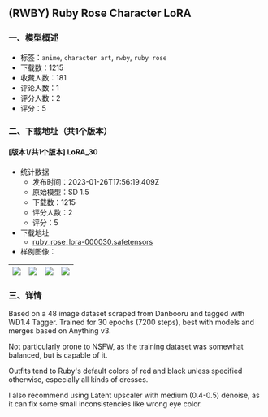 ## (RWBY) Ruby Rose Character LoRA
### 一、模型概述

- 标签：`anime`, `character art`, `rwby`, `ruby rose`
- 下载数：1215
- 收藏人数：181
- 评论人数：1
- 评分人数：2
- 评分：5

### 二、下载地址（共1个版本）

#### [版本1/共1个版本] LoRA_30

- 统计数据
  - 发布时间：2023-01-26T17:56:19.409Z
  - 原始模型：SD 1.5
  - 下载数：1215
  - 评分人数：2
  - 评分：5
- 下载地址
  - [ruby_rose_lora-000030.safetensors](https://civitai.com/api/download/models/6218)
- 样例图像：

| <img src="https://image.civitai.com/xG1nkqKTMzGDvpLrqFT7WA/d7bb2ee2-c2f6-4188-27ca-5e04a4347c00/width=450/54413.jpeg" /> | <img src="https://image.civitai.com/xG1nkqKTMzGDvpLrqFT7WA/465bbd06-f408-4eaa-268d-6bbfdc135800/width=450/54416.jpeg" /> | <img src="https://image.civitai.com/xG1nkqKTMzGDvpLrqFT7WA/cb701e1a-8ceb-4b9c-82d4-ff82d226a500/width=450/54415.jpeg" /> | <img src="https://image.civitai.com/xG1nkqKTMzGDvpLrqFT7WA/7d1698fa-fa66-4f2f-b8ed-55dfcaef0d00/width=450/54414.jpeg" /> |
| ---- | ---- | ---- | ---- |


### 三、详情
<p>Based on a 48 image dataset scraped from Danbooru and tagged with WD1.4 Tagger. Trained for 30 epochs (7200 steps), best with models and merges based on Anything v3.</p><p>Not particularly prone to NSFW, as the training dataset was somewhat balanced, but is capable of it.</p><p>Outfits tend to Ruby's default colors of red and black unless specified otherwise, especially all kinds of dresses.</p><p>I also recommend using Latent upscaler with medium (0.4-0.5) denoise, as it can fix some small inconsistencies like wrong eye color.</p>
